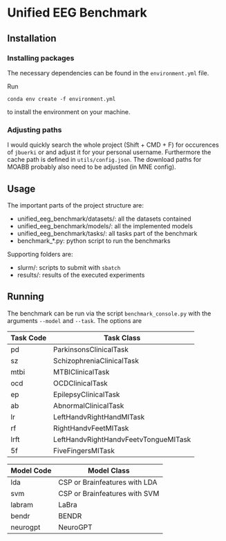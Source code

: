 # Unified EEG Benchmark

## Installation

### Installing packages

The necessary dependencies can be found in the `environment.yml` file.

Run 

```
conda env create -f environment.yml
```

to install the environment on your machine.

### Adjusting paths
I would quickly search the whole project (Shift + CMD + F) for occurences of `jbuerki` or and adjust it for your personal username. Furthermore the cache path is defined in `utils/config.json`. The download paths for MOABB probably also need to be adjusted (in MNE config).

## Usage

The important parts of the project structure are:
- unified_eeg_benchmark/datasets/: all the datasets contained
- unified_eeg_benchmark/models/: all the implemented models
- unified_eeg_benchmark/tasks/: all tasks part of the benchmark
- benchmark_*.py: python script to run the benchmarks

Supporting folders are:
- slurm/: scripts to submit with `sbatch`
- results/: results of the executed experiments

## Running
The benchmark can be run via the script `benchmark_console.py` with the arguments `--model` and `--task`. The options are 

| Task Code | Task Class                     |
|-----------|--------------------------------|
| pd        | ParkinsonsClinicalTask         |
| sz        | SchizophreniaClinicalTask      |
| mtbi      | MTBIClinicalTask               |
| ocd       | OCDClinicalTask                |
| ep        | EpilepsyClinicalTask           |
| ab        | AbnormalClinicalTask           |
| lr        | LeftHandvRightHandMITask       |
| rf        | RightHandvFeetMITask           |
| lrft      | LeftHandvRightHandvFeetvTongueMITask |
| 5f        | FiveFingersMITask              |

| Model Code | Model Class                   |
|------------|-------------------------------|
| lda        | CSP or Brainfeatures with LDA |
| svm        | CSP or Brainfeatures with SVM |
| labram     | LaBra                         |
| bendr      | BENDR                         |
| neurogpt   | NeuroGPT                      |
